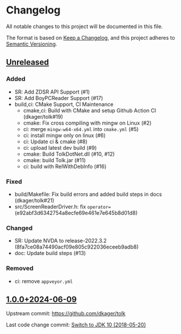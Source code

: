# Changelog

All notable changes to this project will be documented in this file.

The format is based on [Keep a Changelog](https://keepachangelog.com/en/1.1.0/),
and this project adheres to [Semantic Versioning](https://semver.org/spec/v2.0.0.html).

## [Unreleased][dev-latest]

### Added

- SR: Add ZDSR API Support (#1)
- SR: Add BoyPCReader Support (#17)
- build,ci: CMake Support, CI Maintenance
  - cmake,ci: Build with CMake and setup Github Action CI (dkager/tolk#19)
  - cmake: Fix cross compiling with mingw on Linux (#2)
  - ci: merge `mingw-w64-x64.yml` into `cmake.yml` (#5)
  - ci: install mingw only on linux (#6)
  - ci: Update ci & cmake (#8)
  - ci: upload latest dev build (#9)
  - cmake: Build TolkDotNet.dll (#10, #12)
  - cmake: build Tolk.jar (#11)
  - ci: build with RelWithDebInfo (#16)

### Fixed

- build/Makefile: Fix build errors and added build steps in docs (dkager/tolk#21)
- src/ScreenReaderDriver.h: fix `operator=` (e92abf3d6342754a8ecfe69e461e7e645b8d01d8)

### Changed

- SR: Update NVDA to release-2022.3.2 (8fa7ce08a74490acf09e805c922036eceeb9adb8)
- doc: Update build steps (#13)

### Removed

- ci: remove `appveyor.yml`

[dev-latest]: https://github.com/sig-a11y/tolk/releases/tag/dev-latest

## [1.0.0+2024-06-09]

Upstream commit: https://github.com/dkager/tolk

Last code change commit: [Switch to JDK 10 (2018-05-20)](https://github.com/dkager/tolk/commit/392c9513c2d9d4a9bdd4ae3c5d995782cd7fc3c8)

[1.0.0+2024-06-09]: https://github.com/sig-a11y/tolk/releases/tag/v1.0.0%2B20240609
